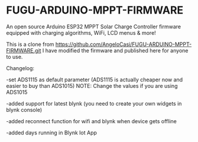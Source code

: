 # FUGU-ARDUINO-MPPT-FIRMWARE
An open source Arduino ESP32 MPPT Solar Charge Controller firmware equipped with charging algorithms, WiFi, LCD menus &amp; more!

This is a clone from https://github.com/AngeloCasi/FUGU-ARDUINO-MPPT-FIRMWARE.git
I have modified the firmware and published here for anyone to use.

Changelog:

-set ADS1115 as default parameter (ADS1115 is actually cheaper now and easier to buy than ADS1015) NOTE: Change the values if you are using ADS1015

-added support for latest blynk (you need to create your own widgets in blynk console)

-added reconnect function for wifi and blynk when device gets offline

-added days running in Blynk Iot App
